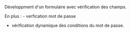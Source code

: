Développment d'un formulaire avec vérification des champs.

En plus : - verfication mot de passe  
 - vérification dynamique des conditions du mot de passe.
